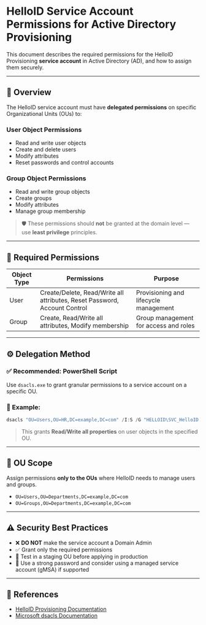 # HelloID Service Account Permissions for Active Directory Provisioning

This document describes the required permissions for the HelloID Provisioning **service account** in Active Directory (AD), and how to assign them securely.

---

## 🔧 Overview

The HelloID service account must have **delegated permissions** on specific Organizational Units (OUs) to:

### User Object Permissions
- Read and write user objects
- Create and delete users
- Modify attributes
- Reset passwords and control accounts

### Group Object Permissions
- Read and write group objects
- Create groups
- Modify attributes
- Manage group membership

> 🛡️ These permissions should **not** be granted at the domain level — use **least privilege** principles.

---

## 🔐 Required Permissions

| Object Type | Permissions | Purpose |
|-------------|-------------|---------|
| User | Create/Delete, Read/Write all attributes, Reset Password, Account Control | Provisioning and lifecycle management |
| Group | Create, Read/Write all attributes, Modify membership | Group management for access and roles |

---

## ⚙️ Delegation Method

### ✅ Recommended: PowerShell Script
Use `dsacls.exe` to grant granular permissions to a service account on a specific OU.

### 🔧 Example:
```powershell
dsacls "OU=Users,OU=HR,DC=example,DC=com" /I:S /G "HELLOID\SVC_HelloID:RPWP;user"
```

> This grants **Read/Write all properties** on user objects in the specified OU.

---

## 📁 OU Scope

Assign permissions **only to the OUs** where HelloID needs to manage users and groups.

- `OU=Users,OU=Departments,DC=example,DC=com`
- `OU=Groups,OU=Departments,DC=example,DC=com`

---

## ⚠️ Security Best Practices

- ❌ **DO NOT** make the service account a Domain Admin
- ✅ Grant only the required permissions
- 🧪 Test in a staging OU before applying in production
- 🔐 Use a strong password and consider using a managed service account (gMSA) if supported

---

## 📘 References

- [HelloID Provisioning Documentation](https://docs.helloid.com)
- [Microsoft dsacls Documentation](https://learn.microsoft.com/en-us/windows-server/administration/windows-commands/dsacls)
